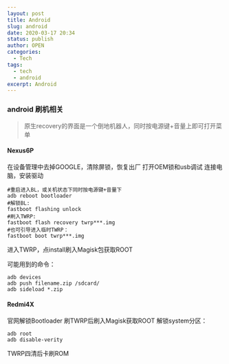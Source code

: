 ```yaml
---
layout: post
title: Android
slug: android
date: 2020-03-17 20:34
status: publish
author: OPEN
categories: 
  - Tech
tags: 
  - tech
  - android
excerpt: Android
---
```



### android 刷机相关

>原生recovery的界面是一个倒地机器人，同时按电源键+音量上即可打开菜单  

#### Nexus6P
在设备管理中去掉GOOGLE，清除屏锁，恢复出厂
打开OEM锁和usb调试
连接电脑，安装驱动
```
#重启进入BL，或关机状态下同时按电源键+音量下
adb reboot bootloader
#解锁BL:
fastboot flashing unlock
#刷入TWRP:
fastboot flash recovery twrp***.img
#也可引导进入临时TWRP：
fastboot boot twrp***.img
```
进入TWRP，点install刷入Magisk包获取ROOT

可能用到的命令：
```
adb devices  
adb push filename.zip /sdcard/
adb sideload *.zip
```

#### Redmi4X
官网解锁Bootloader
刷TWRP后刷入Magisk获取ROOT
解锁system分区：
```
adb root
adb disable-verity
```
TWRP四清后卡刷ROM
